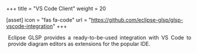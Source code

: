 +++
title = "VS Code Client"
weight = 20

[asset]
  icon = "fas fa-code"
  url = "https://github.com/eclipse-glsp/glsp-vscode-integration"
+++

<p style="margin-left: 5px; margin-right: 5px; text-align: justify">
Eclipse GLSP provides a ready-to-be-used integration with VS Code to provide diagram editors as extensions for the popular IDE.
</p>
